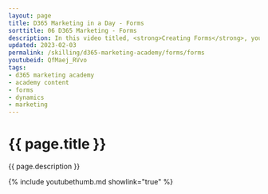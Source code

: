 ```yaml
---
layout: page
title: D365 Marketing in a Day - Forms
sorttitle: 06 D365 Marketing - Forms
description: In this video titled, <strong>Creating Forms</strong>, you will learn how to quickly and easily create an inbound form to capture information for a potential lead. 
updated: 2023-02-03
permalink: /skilling/d365-marketing-academy/forms/forms
youtubeid: QfMaej_RVvo
tags: 
- d365 marketing academy
- academy content
- forms
- dynamics
- marketing
---
```


# {{ page.title }}

{{ page.description }}

{% include youtubethumb.md showlink="true" %}